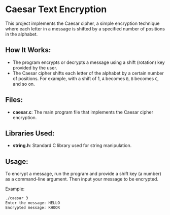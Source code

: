 # Caesar Text Encryption 

This project implements the Caesar cipher, a simple encryption technique where each letter in a message is shifted by a specified number of positions in the alphabet.

## How It Works:
- The program encrypts or decrypts a message using a shift (rotation) key provided by the user.
- The Caesar cipher shifts each letter of the alphabet by a certain number of positions. For example, with a shift of 1, `A` becomes `B`, `B` becomes `C`, and so on.

## Files:
- **caesar.c**: The main program file that implements the Caesar cipher encryption.

## Libraries Used:
- **string.h**: Standard C library used for string manipulation.

## Usage:
To encrypt a message, run the program and provide a shift key (a number) as a command-line argument. Then input your message to be encrypted.

Example:

```bash
./caesar 3
Enter the message: HELLO
Encrypted message: KHOOR
